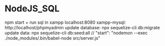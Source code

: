 # NodeJS_SQL

npm start + run sql in xampp
localhost:8080
xampp-mysql: http://localhost/phpmyadmin
update database: npx sequelize-cli db:migrate
update data: npx sequelize-cli db:seed:all
// "start": "nodemon --exec ./node_modules/.bin/babel-node src/server.js"
